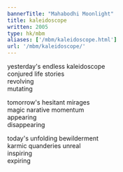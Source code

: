 ```yaml
---
bannerTitle: "Mahabodhi Moonlight" 
title: kaleidoscope
written: 2005
type: hk/mbm
aliases: ['/mbm/kaleidoscope.html']
url: '/mbm/kaleidoscope/'
---
```


yesterday's endless kaleidoscope  
conjured life stories  
revolving  
mutating  


tomorrow's hesitant mirages  
magic narative momentum  
appearing  
disappearing


today's unfolding bewilderment  
karmic quanderies unreal  
inspiring  
expiring
